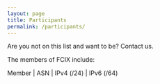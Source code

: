 ```yaml
---
layout: page
title: Participants
permalink: /participants/
---
```


Are you not on this list and want to be? Contact us.

The members of FCIX include:

Member | ASN | IPv4 (/24) | IPv6 (/64)
